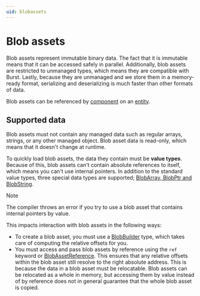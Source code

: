 ```yaml
---
uid: blobassets
---
```


# Blob assets

Blob assets represent immutable binary data. The fact that it is immutable means that it can be accessed safely in parallel. Additionally, blob assets are restricted to unmanaged types, which means they are compatible with Burst. Lastly, because they are unmanaged and we store them in a memory-ready format, serializing and deserializing is much faster than other formats of data. 

Blob assets can be referenced by [component](concepts-components.md) on an [entity](concepts-entities.md). 


## Supported data

Blob assets must not contain any managed data such as regular arrays, strings, or any other managed object. Blob asset data is read-only, which means that it doesn't change at runtime. 

To quickly load blob assets, the data they contain must be **value types**. Because of this, blob assets can't contain absolute references to itself, which means you can't use internal pointers. In addition to the standard value types, three special data types are supported; [BlobArray, BlobPtr and BlobString](blob-assets-create.md).

> [!NOTE]
> The compiler throws an error if you try to use a blob asset that contains internal pointers by value.

This impacts interaction with blob assets in the following ways:

* To create a blob asset, you must use a [BlobBuilder](xref:Unity.Entities.BlobBuilder) type, which takes care of computing the relative offsets for you.
* You must access and pass blob assets by reference using the `ref` keyword or [BlobAssetReference](xref:Unity.Entities.BlobAssetReference`1). This ensures that any relative offsets within the blob asset still resolve to the right absolute address. This is because the data in a blob asset must be relocatable. Blob assets can be relocated as a whole in memory, but accessing them by value instead of by reference does not in general guarantee that the whole blob asset is copied.
